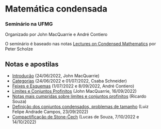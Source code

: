# Matemática condensada
### Seminário na UFMG

Organizado por John MacQuarrie e André Contiero

O seminário é baseado nas notas [Lectures on Condensed Mathematics](https://www.math.uni-bonn.de/people/scholze/Condensed.pdf) por Peter Scholze

## Notas e apostilas 

- [Introdução](PDF/intro.pdf) (24/06/2022, John MacQuarrie)
- [Categorias](PDF/categories.pdf) (24/06/2022 e 01/07/2022, Csaba Schneider)
- [Feixes e Esquemas](PDF/esquemasefeixes_condensados.pdf) (1/07/2022 e 8/09/2022, André Contiero)
- [Limites e Conjuntos Profinitos](PDF/seminariolimites.pdf) (John MacQuarrie, 16/09/2022)
- [Notas mais cumpridas sobre limites e conjuntos profinitos](PDF/notaslimitesricardo.pdf) (Ricardo Souza)
- [Definição dos conjuntos condensados, problemas de tamanho](PDF/LuizCondensedSetDefs.pdf) (Luiz Felipe Andrade Campos, 23/09/2022)
- [Compactificação de Stone-Čech](PDF/compactificacao.pdf) (Lucas de Souza, 7/10/2022 e 14/10/2022)
